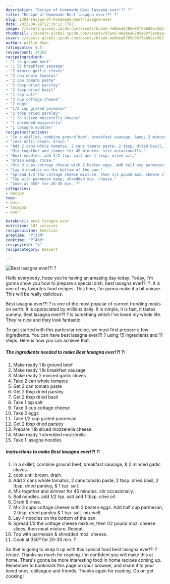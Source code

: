 ```yaml
---
description: "Recipe of Homemade Best lasagna ever!?! ?"
title: "Recipe of Homemade Best lasagna ever!?! ?"
slug: 1302-recipe-of-homemade-best-lasagna-ever
date: 2022-04-29T12:29:12.778Z
image: //assets-global.cpcdn.com/assets/blank-4e0bea6785e03f5e602ec562f230caae08da540cada707380b4fe1bbebba43da.png
thumbnail: //assets-global.cpcdn.com/assets/blank-4e0bea6785e03f5e602ec562f230caae08da540cada707380b4fe1bbebba43da.png
cover: //assets-global.cpcdn.com/assets/blank-4e0bea6785e03f5e602ec562f230caae08da540cada707380b4fe1bbebba43da.png
author: Willie Dean
ratingvalue: 4.5
reviewcount: 34263
recipeingredient:
- "1 lb ground beef"
- "1 lb breakfast sausage"
- "2 minced garlic cloves"
- "2 can whole tomatos"
- "2 can tomato paste"
- "2 tbsp dried parsley"
- "2 tbsp dried basil"
- "1 tsp salt"
- "3 cup cottage cheese"
- "2 eggs"
- "1/2 cup grated parmesan"
- "2 tbsp dried parsley"
- "1 lb sliced mozzerella cheese"
- "1 shredded mozzerella"
- "1 lasagna noodles"
recipeinstructions:
- "In a skillet, combine ground beef, breakfast sausage, &amp; 2 minced garlic cloves."
- "cook until brown. drain."
- "Add 2 cans whole tomatos, 2 cans tomato paste, 2 tbsp. dried basil, 2 tbsp. dried parsley, &amp; 1 tsp. salt."
- "Mix together and simmer for 45 minutes. stir occasionally."
- "Boil noodles. add 1/2 tsp. salt and 1 tbsp. olive oil."
- "Drain &amp; rinse."
- "Mix 3 cups cottage cheese with 2 beaten eggs. Add half cup parmesan, 2 tbsp. dried parsley &amp; 1 tsp. salt. mix well."
- "Lay 4 noodles on the bottom of the pan."
- "Spread 1/2 the cottage cheese mixture, then 1/2 pound moz. cheese slices, then meat mixture. Repeat."
- "Top with parmesan &amp; shredded moz. cheese."
- "Cook at 350º for 20-30 min. ?"
categories:
- Recipe
tags:
- best
- lasagna
- ever

katakunci: best lasagna ever 
nutrition: 107 calories
recipecuisine: American
preptime: "PT23M"
cooktime: "PT46M"
recipeyield: "4"
recipecategory: Dessert

---
```



![Best lasagna ever!?! ?](//assets-global.cpcdn.com/assets/blank-4e0bea6785e03f5e602ec562f230caae08da540cada707380b4fe1bbebba43da.png)

Hello everybody, hope you're having an amazing day today. Today, I'm gonna show you how to prepare a special dish, best lasagna ever!?! ?. It is one of my favorites food recipes. This time, I'm gonna make it a bit unique. This will be really delicious.



Best lasagna ever!?! ? is one of the most popular of current trending meals on earth. It is appreciated by millions daily. It is simple, it is fast, it tastes yummy. Best lasagna ever!?! ? is something which I've loved my whole life. They're nice and they look fantastic.


To get started with this particular recipe, we must first prepare a few ingredients. You can have best lasagna ever!?! ? using 15 ingredients and 11 steps. Here is how you can achieve that.

<!--inarticleads1-->

##### The ingredients needed to make Best lasagna ever!?! ?:

1. Make ready 1 lb ground beef
1. Make ready 1 lb breakfast sausage
1. Make ready 2 minced garlic cloves
1. Take 2 can whole tomatos
1. Get 2 can tomato paste
1. Get 2 tbsp dried parsley
1. Get 2 tbsp dried basil
1. Take 1 tsp salt
1. Take 3 cup cottage cheese
1. Take 2 eggs
1. Take 1/2 cup grated parmesan
1. Get 2 tbsp dried parsley
1. Prepare 1 lb sliced mozzerella cheese
1. Make ready 1 shredded mozzerella
1. Take 1 lasagna noodles




<!--inarticleads2-->

##### Instructions to make Best lasagna ever!?! ?:

1. In a skillet, combine ground beef, breakfast sausage, &amp; 2 minced garlic cloves.
1. cook until brown. drain.
1. Add 2 cans whole tomatos, 2 cans tomato paste, 2 tbsp. dried basil, 2 tbsp. dried parsley, &amp; 1 tsp. salt.
1. Mix together and simmer for 45 minutes. stir occasionally.
1. Boil noodles. add 1/2 tsp. salt and 1 tbsp. olive oil.
1. Drain &amp; rinse.
1. Mix 3 cups cottage cheese with 2 beaten eggs. Add half cup parmesan, 2 tbsp. dried parsley &amp; 1 tsp. salt. mix well.
1. Lay 4 noodles on the bottom of the pan.
1. Spread 1/2 the cottage cheese mixture, then 1/2 pound moz. cheese slices, then meat mixture. Repeat.
1. Top with parmesan &amp; shredded moz. cheese.
1. Cook at 350º for 20-30 min. ?




So that is going to wrap it up with this special food best lasagna ever!?! ? recipe. Thanks so much for reading. I'm confident you will make this at home. There's gonna be more interesting food in home recipes coming up. Remember to bookmark this page on your browser, and share it to your loved ones, colleague and friends. Thanks again for reading. Go on get cooking!
